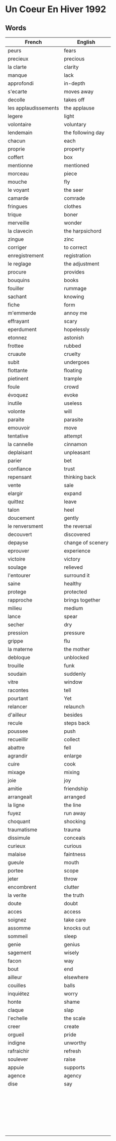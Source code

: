# Un Coeur En Hiver 1992

## Words

| French | English |
|--------|---------|
| peurs | fears |
| precieux  | precious |
| la clarte | clarity |
| manque | lack |
| approfondi | in-depth |
| s'ecarte | moves away |
| decolle | takes off |
| les applaudissements | the applause |
| legere | light |
| volontaire | voluntary |
| lendemain | the following day |
| chacun | each |
| proprie | property |
| coffert | box |
| mentionne | mentioned |
| morceau | piece |
| mouche | fly |
| le voyant | the seer |
| camarde | comrade |
| fringues | clothes |
| trique | boner |
| merveille | wonder |
| la clavecin  | the harpsichord |
| zingue | zinc |
| corriger | to correct |
| enregistrement | registration |
| le reglage | the adjustment |
| procure | provides |
| bouquins | books |
| fouiller | rummage |
| sachant | knowing |
| fiche | form |
| m'emmerde | annoy me |
| effrayant | scary |
| eperdument | hopelessly |
| etonnez | astonish |
| frottee | rubbed |
| cruaute | cruelty |
| subit | undergoes |
| flottante | floating |
| pietinent | trample |
| foule | crowd |
| évoquez | evoke |
| inutile | useless |
| volonte | will |
| paraite | parasite |
| emouvoir | move |
| tentative | attempt |
| la cannelle | cinnamon |
| deplaisant | unpleasant |
| parier | bet |
| confiance | trust |
| repensant | thinking back |
| vente | sale |
| elargir | expand |
| quittez | leave |
| talon | heel |
| doucement | gently |
| le renversment | the reversal |
| decouvert | discovered |
| depayse | change of scenery |
| eprouver | experience |
| victoire | victory |
| soulage | relieved |
| l'entourer | surround it |
| saine | healthy |
| protege | protected |
| rapproche | brings together |
| milieu | medium |
| lance | spear |
| secher | dry |
| pression | pressure |
| grippe | flu |
| la materne | the mother |
| debloque | unblocked |
| trouille | funk |
| soudain | suddenly |
| vitre | window |
| racontes | tell |
| pourtant | Yet |
| relancer | relaunch |
| d'ailleur | besides |
| recule | steps back |
| poussee | push |
| recueillir | collect |
| abattre | fell |
| agrandir | enlarge |
| cuire | cook |
| mixage | mixing |
| joie | joy |
| amitie | friendship |
| arrangeait | arranged |
| la ligne | the line |
| fuyez | run away |
| choquant | shocking |
| traumatisme | trauma |
| dissimule | conceals |
| curieux | curious |
| malaise | faintness |
| gueule | mouth |
| portee | scope |
| jeter | throw |
| encombrent | clutter |
| la verite | the truth |
| doute | doubt |
| acces | access |
| soignez | take care |
| assomme | knocks out |
| sommeil | sleep |
| genie | genius |
| sagement | wisely |
| facon | way |
| bout | end |
| ailleur | elsewhere |
| couilles | balls |
| inquiétez | worry |
| honte | shame |
| claque | slap |
| l'echelle | the scale |
| creer | create |
| orgueil | pride |
| indigne | unworthy |
| rafraichir | refresh |
| soulever | raise |
| appuie | supports |
| agence | agency |
| dise | say |
|  |  |
|  |  |
|  |  |
|  |  |
|  |  |
|  |  |
|  |  |
|  |  |
|  |  |
|  |  |
|  |  |
|  |  |
|  |  |
|  |  |
|  |  |
|  |  |
|  |  |
|  |  |
|  |  |
|  |  |
|  |  |
|  |  |
|  |  |
|  |  |
|  |  |


